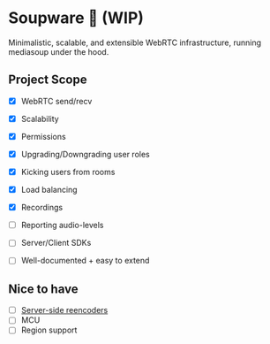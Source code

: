 # Soupware 🍲 (WIP)

Minimalistic, scalable, and extensible WebRTC infrastructure, running mediasoup under the hood.

## Project Scope

- [x]  WebRTC send/recv
- [x]  Scalability
- [x]  Permissions
- [x]  Upgrading/Downgrading user roles
- [x]  Kicking users from rooms
- [x]  Load balancing
- [x]  Recordings
- [ ]  Reporting audio-levels
- [ ]  Server/Client SDKs
- [ ]  Well-documented + easy to extend


## Nice to have
- [ ]  [Server-side reencoders](https://mediasoup.org/documentation/v3/scalability/)
- [ ]  MCU
- [ ]  Region support
